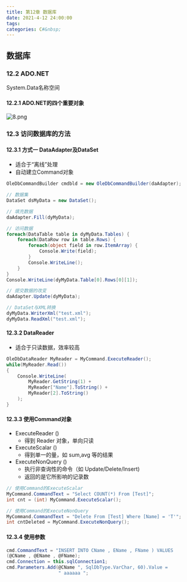 ```yaml
---
title: 第12章 数据库
date: 2021-4-12 24:00:00
tags: 
categories: C#&nbsp;
---
```

## 数据库

### 12.2 ADO.NET

<!-- more -->

System.Data名称空间

#### 12.2.1 ADO.NET的四个重要对象

![8.png](https://i.loli.net/2021/04/20/7wIoXtaiT4vBpUq.png)

### 12.3 访问数据库的方法

#### 12.3.1 方式一 DataAdapter及DataSet

- 适合于“离线”处理
- 自动建立Command对象

```c#
OleDbCommandBuilder cmdbld = new OleDbCommandBuilder(daAdapter);

// 数据集
DataSet dsMyData = new DataSet();

// 填充数据
daAdapter.Fill(dyMyData);

// 访问数据
foreach(DataTable table in dyMyData.Tables) {
    foreach(DataRow row in table.Rows) {
        foreach(object field in row.ItemArray) {
            Console.Write(field);
        }
        Console.WriteLine();
    }
}
Console.WriteLine(dyMyData.Table[0].Rows[0][1]);

// 提交数据的改变
daAdapter.Update(dyMyData);

// DataSet与XML转换
dyMyData.WriterXml("test.xml");
dyMyData.ReadXml("test.xml");
```

#### 12.3.2 DataReader

- 适合于只读数据，效率较高

```c#
OleDbDataReader MyReader = MyCommand.ExecuteReader();
while(MyReader.Read())
{
    Console.WriteLine(
    	MyReader.GetString(1) + 
        MyReader["Name"].ToString() +
        MyReader[2].ToString()
    );
}
```

#### 12.3.3 使用Command对象

- ExecuteReader ()
  - 得到 Reader 对象，单向只读
- ExecuteScalar ()
  - 得到单一的量，如 sum,avg 等的结果
- ExecuteNonQuery ()
  - 执行非查询性的命令（如 Update/Delete/Insert)
  - 返回的是它所影响的记录数

```c#
// 使用Command的ExecuteScalar
MyCommand.CommandText = "Select COUNT(*) From [Test]";
int cnt = (int) MyCommand.ExecuteScalar();

// 使用Command的ExecuteNonQuery
MyCommand.CommandText = "Delete From [Test] Where [Name] = 'T'";
int cntDeleted = MyCommand.ExecuteNonQuery();
```

#### 12.3.4 使用参数

```c#
cmd.CommandText = "INSERT INTO CName , EName , FName ) VALUES
(@CName , @EName , @FName);
cmd.Connection = this.sqlConnection1;
cmd.Parameters.Add(@CName ", SqlDbType.VarChar, 60).Value =
                   " aaaaaa ";
```